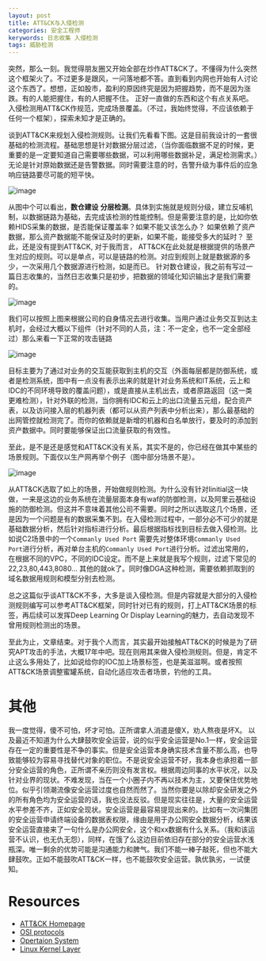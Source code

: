 ```yaml
---
layout: post
title: ATT&CK与入侵检测
categories: 安全工程师
kerywords: 日志收集 入侵检测 
tags: 威胁检测
---
```



突然，那么一刻。我觉得朋友圈又开始全部在炒作ATT&CK了。不懂得为什么突然这个框架火了。不过更多是跟风，一问落地都不答。直到看到内网也开始有人讨论这个东西了。想想，正如股市，盈利的原因终究是因为把握趋势，而不是因为涨跌。有的人能把握住，有的人把握不住。 正好一直做的东西和这个有点关系吧。入侵检测用ATT&CK作规范，完成场景覆盖。（不过，我始终觉得，不应该依赖于任何一个框架），探索未知才是正确的。


谈到ATT&CK来规划入侵检测规则。让我们先看看下图。这是目前我设计的一套很基础的检测流程。基础思想是针对数据分层过滤，（当你面临数据不足的时候，更重要的是一定要知道自己需要哪些数据，可以利用哪些数据补足，满足检测需求。）无论是针对原始数据还是告警数据。同时需要注意的时，告警升级为事件后的应急响应链路要尽可能的短平快。

![image](https://user-images.githubusercontent.com/12653147/64482549-61a05b00-d226-11e9-8cf1-ab8d89318e43.png)

从图中个可以看出，**数仓建设** **分层检测**。具体到实施就是规则分级，建立反哺机制，以数据链路为基础，去完成该检测的性能控制。但是需要注意的是，比如你依赖HIDS采集的数据，是否能保证覆盖率？如果不能又该怎么办？ 如果依赖了资产数据，那么资产数据能不能保证及时的更新，如果不能，能接受多大的延时？
至此，还是没有提到ATT&CK, 对于我而言， ATT&CK在此处就是根据提供的场景产生对应的规则。可以是单点，可以是链路的检测。对应到规则上就是数据源的多少，一次采用几个数据源进行检测，如是而已。
针对数仓建设，我之前有写过一篇日志收集的，当然日志收集只是初步，把数据的领域化知识输出才是我们需要的。

![image](https://user-images.githubusercontent.com/12653147/64482719-e6d93f00-d229-11e9-8612-e33aa0789dc9.png)

我们可以按照上图来根据公司的自身情况去进行收集。当用户通过业务交互到达主机时，会经过大概以下组件（针对不同的人员，注：不一定全，也不一定全部经过）那么来看一下正常的攻击链路

![image](https://user-images.githubusercontent.com/12653147/64482550-66fda580-d226-11e9-858c-7d1325581029.png)

目标主要为了通过对业务的交互能获取到主机的交互（外面每层都是防御系统，或者是检测系统，图中有一点没有表示出来的就是针对业务系统和IT系统，云上和IDC的不同环境导致的覆盖问题），或是直接从主机出去，或者原路返回（这一类更难检测），针对外联的检测，当你拥有IDC和云上的出口流量五元组，配合资产表，以及访问接入层的机器列表（都可以从资产列表中分析出来），那么最基础的出网管控就检测完了。而你的依赖就是新增的机器和白名单放行，要及时的添加到资产数据中。同时要能够保证出口流量获取的有效性。

至此，是不是还是感觉和ATT&CK没有关系，其实不是的，你已经在做其中某些的场景规则。下面仅以生产网再举个例子（图中部分场景不是）。

![image](https://user-images.githubusercontent.com/12653147/64482770-a1694180-d22a-11e9-9f43-059843236089.png) 

从ATT&CK选取了如上的场景，开始做规则检测。为什么没有针对Iinitial这一块做，一来是这边的业务系统在流量层面本身有waf的防御检测，以及阿里云基础设施的防御检测。但这并不意味着其他公司不需要。同时之所以选取这几个场景，还是因为一个问题是有的数据采集不到。在入侵检测过程中，一部分必不可少的就是基础数据分析，然后针对指标进行分析。最后根据指标找到目标去做入侵检测。比如说C2场景中的一个`Commanly Used Port` 需要先对整体环境`Commanly Used Port`进行分析，再对单台主机的`Commanly Used Port`进行分析。过滤出常用的，在根据不同的VPC，不同的IDC设定。而不是上来就是我写个规则，过滤下常见的22,23,80,443,8080... 其他的就ok了。同时像DGA这种检测，需要依赖抓取到的域名数据用规则和模型分别去检测。

总之这篇似乎谈ATT&CK不多，大多是谈入侵检测。但是内容就是大部分的入侵检测规则编写可以参考ATT&CK框架，同时针对已有的规则，打上ATT&CK场景的标签，再后续可以发挥Deep Learning Or Display Learning的魅力，去自动发现不曾用规则检测出的场景。


至此为止，文章结束。对于我个人而言，其实最开始接触ATT&CK的时候是为了研究APT攻击的手法，大概17年中吧。现在则用其来做入侵检测规则。但是，肯定不止这么多用处了，比如说给你的IOC加上场景标签，也是美滋滋啊。或者按照ATT&CK场景调整蜜罐系统，自动化适应攻击者场景，钓他的工具。


# 其他

我一度觉得，傻不可怕，坏才可怕。正所谓拿人消遣是傻X，劝人熬夜是坏X。 以及最近不知道为什么大肆鼓吹安全运营，说的似乎安全运营是No.1一样，安全运营存在一定的重要性是不争的事实。但是安全运营本身确实技术含量不那么高，也导致能够较为容易寻找替代对象的职位。不是说安全运营不好，我本身也承担着一部分安全运营的角色，正所谓不亲历则没有发言权。根据周边同事的水平状况，以及针对业界的现状。不难发现，当在一个小圈子内不再以技术为主，又要保住优势地位。似乎引领潮流像安全运营过度也自然而然了。当然你要是以除却安全研发之外的所有角色均为安全运营的话，我也没法反驳。但是现实往往是，大量的安全运营水平参差不齐，正如安全现状。安全运营是最容易提现出来的。比如有一次问集团的安全运营申请终端设备的数据表权限，缘由是用于办公网安全数据分析，结果该安全运营直接来了一句什么是办公网安全，这个和xx数据有什么关系。（我和该运营不认识，也无仇无怨），同样，在饿了么这边目前依旧存在部分的安全运营水浅瓶深。唯一剩余的优势可能是沟通能力和脾气。我们不能一棒子敲死，但也不能大肆鼓吹。正如不能鼓吹ATT&CK一样，也不能鼓吹安全运营。孰优孰劣，一试便知。


# Resources

* [ATT&CK Homepage](https://attack.mitre.org/)
* [OSI protocols](https://en.wikipedia.org/wiki/List_of_network_protocols_(OSI_model))
* [Opertaion System](https://en.wikipedia.org/wiki/Kernel_(operating_system))
* [Linux Kernel Layer](https://en.wikipedia.org/wiki/File:Linux_kernel_and_gaming_input-output_latency.svg)